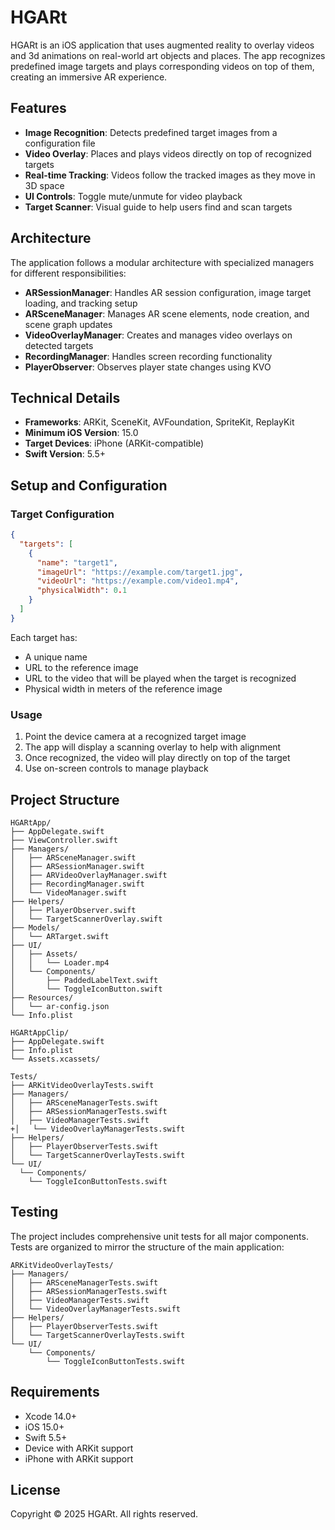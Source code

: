 # HGARt

HGARt is an iOS application that uses augmented reality to overlay videos and 3d animations on real-world art objects and places. 
The app recognizes predefined image targets and plays corresponding videos on top of them, creating an immersive AR experience.

## Features

- **Image Recognition**: Detects predefined target images from a configuration file
- **Video Overlay**: Places and plays videos directly on top of recognized targets
- **Real-time Tracking**: Videos follow the tracked images as they move in 3D space
- **UI Controls**: Toggle mute/unmute for video playback
- **Target Scanner**: Visual guide to help users find and scan targets

## Architecture

The application follows a modular architecture with specialized managers for different responsibilities:

- **ARSessionManager**: Handles AR session configuration, image target loading, and tracking setup
- **ARSceneManager**: Manages AR scene elements, node creation, and scene graph updates
- **VideoOverlayManager**: Creates and manages video overlays on detected targets
- **RecordingManager**: Handles screen recording functionality
- **PlayerObserver**: Observes player state changes using KVO

## Technical Details

- **Frameworks**: ARKit, SceneKit, AVFoundation, SpriteKit, ReplayKit
- **Minimum iOS Version**: 15.0
- **Target Devices**: iPhone (ARKit-compatible)
- **Swift Version**: 5.5+

## Setup and Configuration

### Target Configuration

```json
{
  "targets": [
    {
      "name": "target1",
      "imageUrl": "https://example.com/target1.jpg",
      "videoUrl": "https://example.com/video1.mp4",
      "physicalWidth": 0.1
    }
  ]
}
```

Each target has:
- A unique name
- URL to the reference image
- URL to the video that will be played when the target is recognized
- Physical width in meters of the reference image

### Usage

1. Point the device camera at a recognized target image
2. The app will display a scanning overlay to help with alignment
3. Once recognized, the video will play directly on top of the target
4. Use on-screen controls to manage playback

## Project Structure

```
HGARtApp/
├── AppDelegate.swift
├── ViewController.swift
├── Managers/
│   ├── ARSceneManager.swift
│   ├── ARSessionManager.swift
│   ├── ARVideoOverlayManager.swift
│   ├── RecordingManager.swift
│   └── VideoManager.swift
├── Helpers/
│   ├── PlayerObserver.swift
│   └── TargetScannerOverlay.swift
├── Models/
│   └── ARTarget.swift
├── UI/
│   ├── Assets/
│   │   └── Loader.mp4
│   └── Components/
│       ├── PaddedLabelText.swift
│       └── ToggleIconButton.swift
├── Resources/
│   └── ar-config.json
└── Info.plist

HGARtAppClip/
├── AppDelegate.swift
├── Info.plist
└── Assets.xcassets/

Tests/
├── ARKitVideoOverlayTests.swift
├── Managers/
│   ├── ARSceneManagerTests.swift
│   ├── ARSessionManagerTests.swift
│   ├── VideoManagerTests.swift
+│   └── VideoOverlayManagerTests.swift
├── Helpers/
│   ├── PlayerObserverTests.swift
│   └── TargetScannerOverlayTests.swift
└── UI/
  └── Components/
    └── ToggleIconButtonTests.swift
```

## Testing

The project includes comprehensive unit tests for all major components. Tests are organized to mirror the structure of the main application:

```
ARKitVideoOverlayTests/
├── Managers/
│   ├── ARSceneManagerTests.swift
│   ├── ARSessionManagerTests.swift
│   ├── VideoManagerTests.swift
│   └── VideoOverlayManagerTests.swift
├── Helpers/
│   ├── PlayerObserverTests.swift
│   └── TargetScannerOverlayTests.swift
└── UI/
    └── Components/
        └── ToggleIconButtonTests.swift
```

## Requirements

- Xcode 14.0+
- iOS 15.0+
- Swift 5.5+
- Device with ARKit support
 - iPhone with ARKit support

## License

Copyright © 2025 HGARt. All rights reserved. 